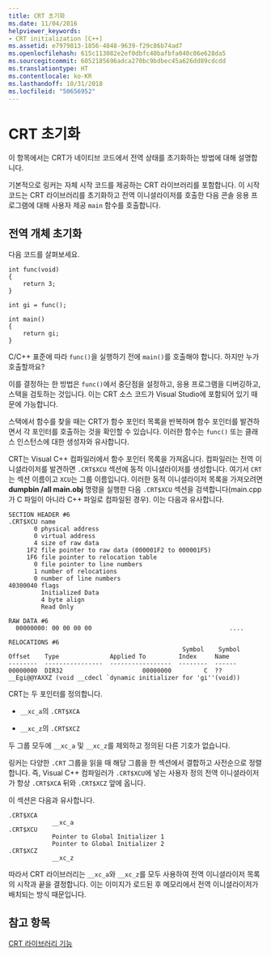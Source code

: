 ```yaml
---
title: CRT 초기화
ms.date: 11/04/2016
helpviewer_keywords:
- CRT initialization [C++]
ms.assetid: e7979813-1856-4848-9639-f29c86b74ad7
ms.openlocfilehash: 615c113082e2ef0dbfc40bafbfa040c06e628da5
ms.sourcegitcommit: 6052185696adca270bc9bdbec45a626dd89cdcdd
ms.translationtype: HT
ms.contentlocale: ko-KR
ms.lasthandoff: 10/31/2018
ms.locfileid: "50656952"
---
```

# <a name="crt-initialization"></a>CRT 초기화

이 항목에서는 CRT가 네이티브 코드에서 전역 상태를 초기화하는 방법에 대해 설명합니다.

기본적으로 링커는 자체 시작 코드를 제공하는 CRT 라이브러리를 포함합니다. 이 시작 코드는 CRT 라이브러리를 초기화하고 전역 이니셜라이저를 호출한 다음 콘솔 응용 프로그램에 대해 사용자 제공 `main` 함수를 호출합니다.

## <a name="initializing-a-global-object"></a>전역 개체 초기화

다음 코드를 살펴보세요.

```
int func(void)
{
    return 3;
}

int gi = func();

int main()
{
    return gi;
}
```

C/C++ 표준에 따라 `func()`을 실행하기 전에 `main()`를 호출해야 합니다. 하지만 누가 호출할까요?

이를 결정하는 한 방법은 `func()`에서 중단점을 설정하고, 응용 프로그램을 디버깅하고, 스택을 검토하는 것입니다. 이는 CRT 소스 코드가 Visual Studio에 포함되어 있기 때문에 가능합니다.

스택에서 함수를 찾을 때는 CRT가 함수 포인터 목록을 반복하며 함수 포인터를 발견하면서 각 포인터를 호출하는 것을 확인할 수 있습니다. 이러한 함수는 `func()` 또는 클래스 인스턴스에 대한 생성자와 유사합니다.

CRT는 Visual C++ 컴파일러에서 함수 포인터 목록을 가져옵니다. 컴파일러는 전역 이니셜라이저를 발견하면 `.CRT$XCU` 섹션에 동적 이니셜라이저를 생성합니다. 여기서 `CRT`는 섹션 이름이고 `XCU`는 그룹 이름입니다. 이러한 동적 이니셜라이저 목록을 가져오려면 **dumpbin /all main.obj** 명령을 실행한 다음 `.CRT$XCU` 섹션을 검색합니다(main.cpp가 C 파일이 아니라 C++ 파일로 컴파일된 경우). 이는 다음과 유사합니다.

```
SECTION HEADER #6
.CRT$XCU name
       0 physical address
       0 virtual address
       4 size of raw data
     1F2 file pointer to raw data (000001F2 to 000001F5)
     1F6 file pointer to relocation table
       0 file pointer to line numbers
       1 number of relocations
       0 number of line numbers
40300040 flags
         Initialized Data
         4 byte align
         Read Only

RAW DATA #6
  00000000: 00 00 00 00                                      ....

RELOCATIONS #6
                                                Symbol    Symbol
Offset    Type              Applied To         Index     Name
--------  ----------------  -----------------  --------  ------
00000000  DIR32                      00000000         C  ??__Egi@@YAXXZ (void __cdecl `dynamic initializer for 'gi''(void))
```

CRT는 두 포인터를 정의합니다.

- `__xc_a`의 `.CRT$XCA`

- `__xc_z`의 `.CRT$XCZ`

두 그룹 모두에 `__xc_a` 및 `__xc_z`를 제외하고 정의된 다른 기호가 없습니다.

링커는 다양한 `.CRT` 그룹을 읽을 때 해당 그룹을 한 섹션에서 결합하고 사전순으로 정렬합니다. 즉, Visual C++ 컴파일러가 `.CRT$XCU`에 넣는 사용자 정의 전역 이니셜라이저가 항상 `.CRT$XCA` 뒤와 `.CRT$XCZ` 앞에 옵니다.

이 섹션은 다음과 유사합니다.

```
.CRT$XCA
            __xc_a
.CRT$XCU
            Pointer to Global Initializer 1
            Pointer to Global Initializer 2
.CRT$XCZ
            __xc_z
```

따라서 CRT 라이브러리는 `__xc_a`와 `__xc_z`를 모두 사용하여 전역 이니셜라이저 목록의 시작과 끝을 결정합니다. 이는 이미지가 로드된 후 메모리에서 전역 이니셜라이저가 배치되는 방식 때문입니다.

## <a name="see-also"></a>참고 항목

[CRT 라이브러리 기능](../c-runtime-library/crt-library-features.md)